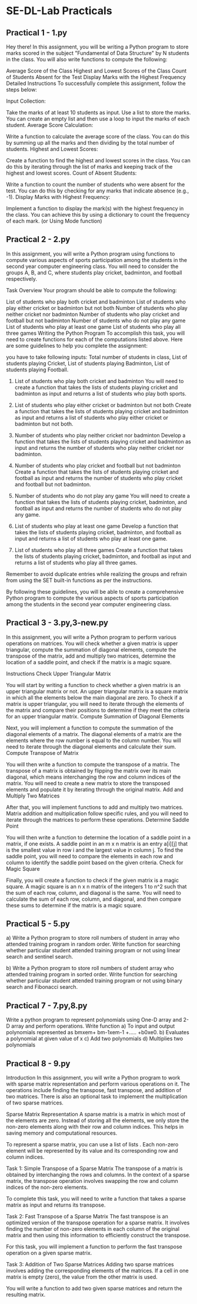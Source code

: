 # SE-DL-Lab Practicals

## Practical 1 - 1.py
Hey there! In this assignment, you will be writing a Python program to store marks scored in the subject "Fundamental of Data Structure" by N students in the class. You will also write functions to compute the following:

Average Score of the Class
Highest and Lowest Scores of the Class
Count of Students Absent for the Test
Display Marks with the Highest Frequency
Detailed Instructions
To successfully complete this assignment, follow the steps below:

Input Collection:

Take the marks of at least 10 students as input.
Use a list to store the marks. You can create an empty list and then use a loop to input the marks of each student.
Average Score Calculation:

Write a function to calculate the average score of the class. You can do this by summing up all the marks and then dividing by the total number of students.
Highest and Lowest Scores:

Create a function to find the highest and lowest scores in the class. You can do this by iterating through the list of marks and keeping track of the highest and lowest scores.
Count of Absent Students:

Write a function to count the number of students who were absent for the test. You can do this by checking for any marks that indicate absence (e.g., -1).
Display Marks with Highest Frequency:

Implement a function to display the mark(s) with the highest frequency in the class. You can achieve this by using a dictionary to count the frequency of each mark. (or Using Mode function)

## Practical 2 - 2.py
In this assignment, you will write a Python program using functions to compute various aspects of sports participation among the students in the second year computer engineering class. You will need to consider the groups A, B, and C, where students play cricket, badminton, and football respectively.

Task Overview
Your program should be able to compute the following:

List of students who play both cricket and badminton
List of students who play either cricket or badminton but not both
Number of students who play neither cricket nor badminton
Number of students who play cricket and football but not badminton
Number of students who do not play any game
List of students who play at least one game
List of students who play all three games
Writing the Python Program
To accomplish this task, you will need to create functions for each of the computations listed above. Here are some guidelines to help you complete the assignment:

you have to take following inputs: Total number of students in class, List of students playing Cricket, List of students playing Badminton, List of students playing Football.

1. List of students who play both cricket and badminton
You will need to create a function that takes the lists of students playing cricket and badminton as input and returns a list of students who play both sports.

2. List of students who play either cricket or badminton but not both
Create a function that takes the lists of students playing cricket and badminton as input and returns a list of students who play either cricket or badminton but not both.

3. Number of students who play neither cricket nor badminton
Develop a function that takes the lists of students playing cricket and badminton as input and returns the number of students who play neither cricket nor badminton.

4. Number of students who play cricket and football but not badminton
Create a function that takes the lists of students playing cricket and football as input and returns the number of students who play cricket and football but not badminton.

5. Number of students who do not play any game
You will need to create a function that takes the lists of students playing cricket, badminton, and football as input and returns the number of students who do not play any game.

6. List of students who play at least one game
Develop a function that takes the lists of students playing cricket, badminton, and football as input and returns a list of students who play at least one game.

7. List of students who play all three games
Create a function that takes the lists of students playing cricket, badminton, and football as input and returns a list of students who play all three games.

Remember to avoid duplicate entries while realizing the groups and refrain from using the SET built-in functions as per the instructions.

By following these guidelines, you will be able to create a comprehensive Python program to compute the various aspects of sports participation among the students in the second year computer engineering class.

## Practical 3 - 3.py,3-new.py
In this assignment, you will write a Python program to perform various operations on matrices. You will check whether a given matrix is upper triangular, compute the summation of diagonal elements, compute the transpose of the matrix, add and multiply two matrices, determine the location of a saddle point, and check if the matrix is a magic square.



Instructions
Check Upper Triangular Matrix

You will start by writing a function to check whether a given matrix is an upper triangular matrix or not. An upper triangular matrix is a square matrix in which all the elements below the main diagonal are zero.
To check if a matrix is upper triangular, you will need to iterate through the elements of the matrix and compare their positions to determine if they meet the criteria for an upper triangular matrix.
Compute Summation of Diagonal Elements

Next, you will implement a function to compute the summation of the diagonal elements of a matrix. The diagonal elements of a matrix are the elements where the row number is equal to the column number.
You will need to iterate through the diagonal elements and calculate their sum.
Compute Transpose of Matrix

You will then write a function to compute the transpose of a matrix. The transpose of a matrix is obtained by flipping the matrix over its main diagonal, which means interchanging the row and column indices of the matrix.
You will need to create a new matrix to store the transposed elements and populate it by iterating through the original matrix.
Add and Multiply Two Matrices

After that, you will implement functions to add and multiply two matrices. Matrix addition and multiplication follow specific rules, and you will need to iterate through the matrices to perform these operations.
Determine Saddle Point

You will then write a function to determine the location of a saddle point in a matrix, if one exists. A saddle point in an m x n matrix is an entry a[i][j] that is the smallest value in row i and the largest value in column j.
To find the saddle point, you will need to compare the elements in each row and column to identify the saddle point based on the given criteria.
Check for Magic Square

Finally, you will create a function to check if the given matrix is a magic square. A magic square is an n x n matrix of the integers 1 to n^2 such that the sum of each row, column, and diagonal is the same.
You will need to calculate the sum of each row, column, and diagonal, and then compare these sums to determine if the matrix is a magic square.

## Practical 5 - 5.py
a) Write a Python program to store roll numbers of student in array who attended training program in random order. Write function for searching whether particular student attended training program or not using linear search and sentinel search.

b) Write a Python program to store roll numbers of student array who attended training program in sorted order. Write function for searching whether particular student attended training program or not using binary search and Fibonacci search.

## Practical 7 - 7.py,8.py
Write a python program to represent polynomials using One-D array  and 2-D array  and perform operations. Write function
a) To input and output polynomials represented as bmxem+ bm-1xem-1 +….. +b0xe0.
b) Evaluates a polynomial at given value of x
c) Add two polynomials
d) Multiplies two polynomials

## Practical 8 - 9.py
Introduction
In this assignment, you will write a Python program to work with sparse matrix representation and perform various operations on it. The operations include finding the transpose, fast transpose, and addition of two matrices. There is also an optional task to implement the multiplication of two sparse matrices.

Sparse Matrix Representation
A sparse matrix is a matrix in which most of the elements are zero. Instead of storing all the elements, we only store the non-zero elements along with their row and column indices. This helps in saving memory and computational resources.

To represent a sparse matrix, you can use a list of lists . Each non-zero element will be represented by its value and its corresponding row and column indices.

Task 1: Simple Transpose of a Sparse Matrix
The transpose of a matrix is obtained by interchanging the rows and columns. In the context of a sparse matrix, the transpose operation involves swapping the row and column indices of the non-zero elements.

To complete this task, you will need to write a function that takes a sparse matrix as input and returns its transpose.

Task 2: Fast Transpose of a Sparse Matrix
The fast transpose is an optimized version of the transpose operation for a sparse matrix. It involves finding the number of non-zero elements in each column of the original matrix and then using this information to efficiently construct the transpose.

For this task, you will implement a function to perform the fast transpose operation on a given sparse matrix.

Task 3: Addition of Two Sparse Matrices
Adding two sparse matrices involves adding the corresponding elements of the matrices. If a cell in one matrix is empty (zero), the value from the other matrix is used.

You will write a function to add two given sparse matrices and return the resulting matrix.
